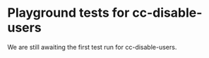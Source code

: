# Playground tests for cc-disable-users
We are still awaiting the first test run for cc-disable-users.
